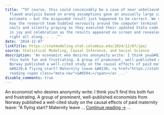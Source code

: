 ```yaml
---
title: '“Of course, this could conceivably be a case of near unbelievable luck: A
  flawed analysis based on wrong assumptions gave an unusually large causal effect
  estimate – but the misguided result just happened to be correct. We can imagine
  how the research team huddled nervously around the computer terminal biting their
  nails and silently praying as they executed their updated Stata code, only to erupt
  in joy and celebration as the results appeared on screen and revealed they were
  right all along. . . .”'
date: '2024-12-07'
linkTitle: https://statmodeling.stat.columbia.edu/2024/12/07/jpe/
source: Statistical Modeling, Causal Inference, and Social Science
description: 'An economist who desires anonymity write: I think you&#8217;ll find
  this both fun and frustrating. A group of prominent, well-published economists from
  Norway published a well-cited study on the causal effects of paid maternity leave:
  &#8220;A flying start? Maternity leave &#8230; <a href="https://statmodeling.stat.columbia.edu/2024/12/07/jpe/">Continue
  reading <span class="meta-nav">&#8594;</span></a> ...'
disable_comments: true
---
```

An economist who desires anonymity write: I think you&#8217;ll find this both fun and frustrating. A group of prominent, well-published economists from Norway published a well-cited study on the causal effects of paid maternity leave: &#8220;A flying start? Maternity leave &#8230; <a href="https://statmodeling.stat.columbia.edu/2024/12/07/jpe/">Continue reading <span class="meta-nav">&#8594;</span></a> ...